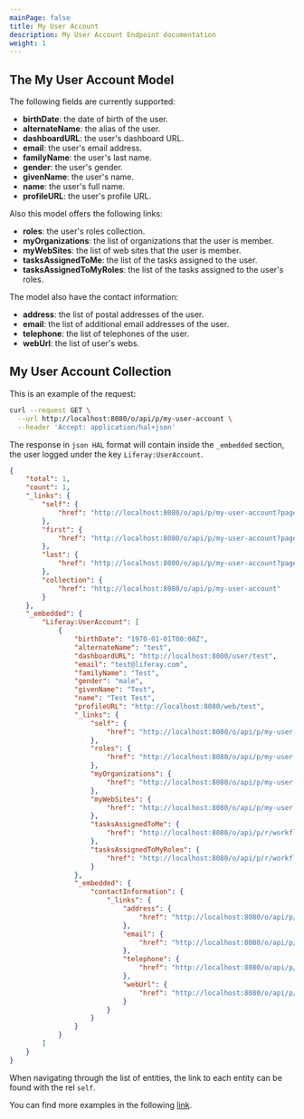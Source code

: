 ```yaml
---
mainPage: false
title: My User Account
description: My User Account Endpoint documentation
weight: 1
---
```


## The My User Account Model

The following fields are currently supported:

* **birthDate**: the date of birth of the user.
* **alternateName**: the alias of the user.
* **dashboardURL**: the user's dashboard URL.
* **email**: the user's email address.
* **familyName**: the user's last name.
* **gender**: the user's gender.
* **givenName**: the user's name.
* **name**: the user's full name.
* **profileURL**: the user's profile URL.

Also this model offers the following links:

* **roles**: the user's roles collection.
* **myOrganizations**: the list of organizations that the user is member.
* **myWebSites**: the list of web sites that the user is member.
* **tasksAssignedToMe**: the list of the tasks assigned to the user.
* **tasksAssignedToMyRoles**: the list of the tasks assigned to the user's roles.

The model also have the contact information:

* **address**: the list of postal addresses of the user.
* **email**: the list of additional email addresses of the user.
* **telephone**: the list of telephones of the user.
* **webUrl**: the list of user's webs.

## My User Account Collection

This is an example of the request: 

```bash
curl --request GET \
  --url http://localhost:8080/o/api/p/my-user-account \
  --header 'Accept: application/hal+json'
```

The response in `json HAL` format will contain inside the `_embedded` section, the user logged under the key `Liferay:UserAccount`.

```json
{
    "total": 1,
    "count": 1,
    "_links": {
        "self": {
            "href": "http://localhost:8080/o/api/p/my-user-account?page=1&per_page=30"
        },
        "first": {
            "href": "http://localhost:8080/o/api/p/my-user-account?page=1&per_page=30"
        },
        "last": {
            "href": "http://localhost:8080/o/api/p/my-user-account?page=1&per_page=30"
        },
        "collection": {
            "href": "http://localhost:8080/o/api/p/my-user-account"
        }
    },
    "_embedded": {
        "Liferay:UserAccount": [
            {
                "birthDate": "1970-01-01T00:00Z",
                "alternateName": "test",
                "dashboardURL": "http://localhost:8080/user/test",
                "email": "test@liferay.com",
                "familyName": "Test",
                "gender": "male",
                "givenName": "Test",
                "name": "Test Test",
                "profileURL": "http://localhost:8080/web/test",
                "_links": {
                    "self": {
                        "href": "http://localhost:8080/o/api/p/my-user-account/20139"
                    },
                    "roles": {
                        "href": "http://localhost:8080/o/api/p/my-user-account/20139/roles"
                    },
                    "myOrganizations": {
                        "href": "http://localhost:8080/o/api/p/my-user-account/20139/organization"
                    },
                    "myWebSites": {
                        "href": "http://localhost:8080/o/api/p/my-user-account/20139/web-site"
                    },
                    "tasksAssignedToMe": {
                        "href": "http://localhost:8080/o/api/p/r/workflow-tasks/assigned-to-me"
                    },
                    "tasksAssignedToMyRoles": {
                        "href": "http://localhost:8080/o/api/p/r/workflow-tasks/assigned-to-my-roles"
                    }
                },
                "_embedded": {
                    "contactInformation": {
                        "_links": {
                            "address": {
                                "href": "http://localhost:8080/o/api/p/r/addresses/20006:20139"
                            },
                            "email": {
                                "href": "http://localhost:8080/o/api/p/r/emails/20006:20139"
                            },
                            "telephone": {
                                "href": "http://localhost:8080/o/api/p/r/phones/20006:20139"
                            },
                            "webUrl": {
                                "href": "http://localhost:8080/o/api/p/r/web-urls/20006:20139"
                            }
                        }
                    }
                }
            }
        ]
    }
}
```

When navigating through the list of entities, the link to each entity can be found with the rel `self`.

You can find more examples in the following [link](/docs/my-user-account/examples.html).
